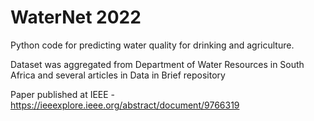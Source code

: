 # WaterNet 2022

Python code for predicting water quality for drinking and agriculture.

Dataset was aggregated from Department of Water Resources in South Africa and several articles in Data in Brief repository 



Paper published at IEEE - https://ieeexplore.ieee.org/abstract/document/9766319 
